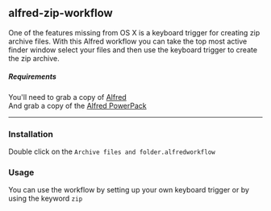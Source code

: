 ## alfred-zip-workflow

One of the features missing from OS X is a keyboard trigger for creating zip archive files. With this Alfred workflow you can take the top most active finder window select your files and then use the keyboard trigger to create the zip archive. 

##### Requirements

You'll need to grab a copy of [Alfred](http://www.alfredapp.com/)  
And grab a copy of the [Alfred PowerPack](https://buy.alfredapp.com/) 

---

### Installation

Double click on the `Archive files and folder.alfredworkflow`

### Usage

You can use the workflow by setting up your own keyboard trigger or by using the keyword `zip` 

